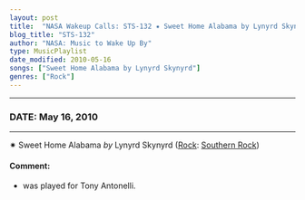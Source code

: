 ```yaml
---
layout: post
title:  "NASA Wakeup Calls: STS-132 ✷ Sweet Home Alabama by Lynyrd Skynyrd ✺ May 16, 2010"
blog_title: "STS-132"
author: "NASA: Music to Wake Up By"
type: MusicPlaylist
date_modified: 2010-05-16
songs: ["Sweet Home Alabama by Lynyrd Skynyrd"]
genres: ["Rock"]
---
```


----
### DATE: May 16, 2010
----
✷ Sweet Home Alabama *by* Lynyrd Skynyrd ([Rock](https://www.discogs.com/genre/Rock): [Southern Rock](https://www.discogs.com/style/Southern%20Rock)) <a target="blank_" href="https://www.discogs.com/Lynyrd-Skynyrd-Sweet-Home-Alabama/master/793081">
    <i class="fas fa-compact-disc"
       title="Discogs entry for this song"
       alt="Discogs entry for this song"
       style="font-size: 1.1em;"></i></a>
    

#### Comment:
* was played for Tony Antonelli.



<br/>
<center>
	<a target="_blank"
	   href="https://twitter.com/intent/tweet?hashtags=Space,NASA,Playlist,NASAWakeupCalls,SpaceProgram&text=🚀 {{ page.author}}, {{ page.title }}. {{ site.url }}{{ page.url }}&via=nasawakeupcalls"><i class="fab fa-twitter" title="Tweet this page" alt="Tweet this page" style="font-size: 1.3em;"></i></a>
	&nbsp; 	<i class="fas fa-user-astronaut" style="font-size: 1.5em;"></i> &nbsp;
    <a id="custom_amazon_link"
       type="amzn" search="#"
       category="popular music">
    <i class="fab fa-amazon" style="font-size: 1.3em;"></i></a>
</center>

<!-- Randomly resolve an individual entry from a song array -->
<script src="/assets/javascript/seedrandom.min.js"></script>
<script>
  var wake_me_up = ["Sweet Home Alabama by Lynyrd Skynyrd"];
  var prng = new Math.seedrandom();
  function randomSong() {
    song = wake_me_up[Math.floor(Math.random() * wake_me_up.length)];
    var amazon_link = document.getElementById("custom_amazon_link");
    amazon_link.setAttribute("search", song);
  }
  window.onload = randomSong();
</script>
